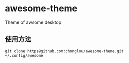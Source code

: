 # awesome-theme
Theme of awsome desktop


## 使用方法

    git clone https@github.com:chonglou/awesome-theme.git ~/.config/awesome
